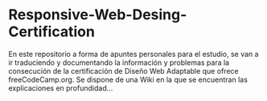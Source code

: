 # Responsive-Web-Desing-Certification
En este repositorio a forma de apuntes personales para el estudio, se van a ir traduciendo y documentando la información y problemas para la consecución de la certificación de Diseño Web Adaptable que ofrece freeCodeCamp.org. Se dispone de una Wiki en la que se encuentran las explicaciones en profundidad...
